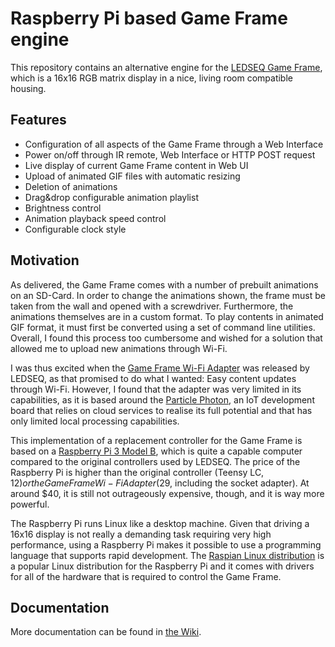 # Raspberry Pi based Game Frame engine

This repository contains an alternative engine for the
[LEDSEQ Game Frame](http://ledseq.com/product/game-frame/), which is a
16x16 RGB matrix display in a nice, living room compatible housing.

## Features

* Configuration of all aspects of the Game Frame through a Web
  Interface
* Power on/off through IR remote, Web Interface or HTTP POST request
* Live display of current Game Frame content in Web UI
* Upload of animated GIF files with automatic resizing
* Deletion of animations
* Drag&drop configurable animation playlist
* Brightness control
* Animation playback speed control
* Configurable clock style

## Motivation

As delivered, the Game Frame comes with a number of prebuilt
animations on an SD-Card.  In order to change the animations shown,
the frame must be taken from the wall and opened with a screwdriver.
Furthermore, the animations themselves are in a custom format.  To
play contents in animated GIF format, it must first be converted using
a set of command line utilities.  Overall, I found this process too
cumbersome and wished for a solution that allowed me to upload new
animations through Wi-Fi.

I was thus excited when the
[Game Frame Wi-Fi Adapter](https://ledseq.com/product/game-frame-wifi-adapter/)
was released by LEDSEQ, as that promised to do what I wanted: Easy
content updates through Wi-Fi.  However, I found that the adapter was
very limited in its capabilities, as it is based around the
[Particle Photon](https://www.particle.io/products/hardware/photon-wifi-dev-kit),
an IoT development board that relies on cloud services to realise its
full potential and that has only limited local processing
capabilities.

This implementation of a replacement controller for the Game Frame is
based on a
[Raspberry Pi 3 Model B](https://www.raspberrypi.org/products/raspberry-pi-3-model-b/),
which is quite a capable computer compared to the original controllers
used by LEDSEQ.  The price of the Raspberry Pi is higher than the
original controller (Teensy LC, $12) or the Game Frame Wi-Fi Adapter
($29, including the socket adapter).  At around $40, it is still not
outrageously expensive, though, and it is way more powerful.

The Raspberry Pi runs Linux like a desktop machine.  Given that
driving a 16x16 display is not really a demanding task requiring very
high performance, using a Raspberry Pi makes it possible to use a
programming language that supports rapid development.  The
[Raspian Linux distribution](https://www.raspbian.org/) is a popular
Linux distribution for the Raspberry Pi and it comes with drivers for
all of the hardware that is required to control the Game Frame.

## Documentation

More documentation can be found in [the Wiki](https://github.com/hanshuebner/game-frame/wiki).
